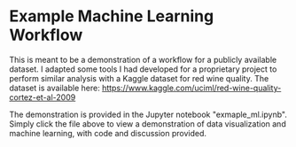 # Example Machine Learning Workflow

This is meant to be a demonstration of a workflow for a publicly available dataset. I adapted some tools I had developed for a proprietary project to perform similar analysis with a Kaggle dataset for red wine quality. The dataset is available here: https://www.kaggle.com/uciml/red-wine-quality-cortez-et-al-2009

The demonstration is provided in the Jupyter notebook "exmaple_ml.ipynb". Simply click the file above to view a demonstration of data visualization and machine learning, with code and discussion provided.

